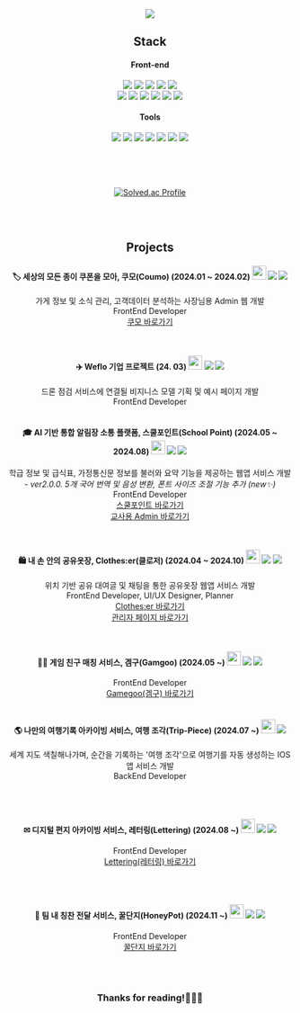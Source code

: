<div align=center>

<img src="https://capsule-render.vercel.app/api?type=waving&color=0:E56AB3,25:EF87BE,50:F9A3CB,75:FCBCD7,100:FFCEE6&height=250&section=header&text=Welcome%20to%20Jinju's%20GitHub%20!&animation=twinkling&fontSize=40&fontColor=ffffff" />

<!--
### About Me
I'm <b>Yoo Jin Ju</b>, a Front-End WEB developer.<br>
I'm interested in user UI-based programs, <br>
So, I want to be a front developer who studies this field more deeply in the future.
<br><br>
프론트엔드 WEB 개발자 <b>유진주</b>입니다. <br>
사용자 UI 기반 프로그램에 관심이 많아 앞으로 이 분야를 더 깊이 공부하는 프론트 개발자가 되고 싶습니다.
</br></br>

### Education 🎓
Sookmyung Woman University Computer Science 2021. 03 ~

</br></br>


### Experience ⚡
 - 숙명여대 소프트웨어학부 학회 Forza 25-26기 멘토 (2021-2022)
 - 숙명여대 소프트웨어학부 학회 Forza ‘홍보부장’ 임원 (2022)
 - 현대자동차 대학생봉사단 H-점프스쿨 10기 (2023)
 - 대학생IT연합동아리 UMC 5기 Web 파트 (2023)
 - 한국대학생경영IT학회 KUSITUM 29기 (2024)
 - 인스피리오 프론트엔드 개발 인턴 (2024)
 - 대학생IT연합동아리 UMC 6기 Spring 파트 (2024)
 - **엘리스 청소년 SW 동행 프로젝트 (청소년 디지털 문제해결) 멘토 (2024-)**


</br></br>
-->

## Stack

#### Front-end
<img src="https://img.shields.io/badge/JavaScript-F7DF1E?style=flat-square&logo=JavaScript&logoColor=white"/>
<img src="https://img.shields.io/badge/TypeScript-3178C6?style=flat-square&logo=TypeScript&logoColor=white"/>
<img src="https://img.shields.io/badge/React-61DAFB?style=flat-square&logo=React&logoColor=white"/>
<img src="https://img.shields.io/badge/Next.js-000000?style=flat-square&logo=Next.js&logoColor=white"/>
<img src="https://img.shields.io/badge/Vue.js-4FC08D?style=flat-square&logo=vue.js&logoColor=white"/></br>
<img src="https://img.shields.io/badge/Styled Components-DB7093?style=flat-square&logo=styled-components&logoColor=white"/>
<img src="https://img.shields.io/badge/MUI-007FFF?style=flat-square&logo=sass&logoColor=white"/>
<img src="https://img.shields.io/badge/Sass-CC6699?style=flat-square&logo=mui&logoColor=white"/> 
<img src="https://img.shields.io/badge/Redux-764ABC?style=flat-square&logo=redux&logoColor=white"/> 
<img src="https://img.shields.io/badge/Recoil-3578E5?style=flat-square&logo=recoil&logoColor=white"/> 
<img src="https://img.shields.io/badge/Storybook-FF4154?style=flat-square&logo=storybook&logoColor=white"/>


#### Tools
<img src="https://img.shields.io/badge/Figma-F24E1E?style=flat-square&logo=figma&logoColor=white"/>
<img src="https://img.shields.io/badge/Git-F05032?style=flat-square&logo=git&logoColor=white"/>
<img src="https://img.shields.io/badge/GitHub-181717?style=flat-square&logo=github&logoColor=white"/>
<img src="https://img.shields.io/badge/Notion-000000?style=flat-square&logo=notion&logoColor=white"/>
<img src="https://img.shields.io/badge/Slack-4A154B?style=flat-square&logo=slack&logoColor=white"/>
<img src="https://img.shields.io/badge/Jira-0052CC?style=flat-square&logo=jira&logoColor=white"/> 
<img src="https://img.shields.io/badge/Discord-5865F2?style=flat-square&logo=discord&logoColor=white"/> </br>
</br>

</br></br>

[![Solved.ac Profile](http://mazassumnida.wtf/api/v2/generate_badge?boj=hor692)](https://solved.ac/hor692/)

</br></br>

## Projects

#### 🏷 세상의 모든 종이 쿠폰을 모아, 쿠모(Coumo) (2024.01 ~ 2024.02) [<img src="https://github.com/user-attachments/assets/4aabcbd7-7b3f-4076-b953-7de15839dda6" width="25px" />](https://github.com/UMC-5th-Coumo/Coumo_Web) <img src="https://img.shields.io/badge/JS-F7DF1E?style=flat"/> <img src="https://img.shields.io/badge/React-61DAFB?style=flat"/></a>
가게 정보 및 소식 관리, 고객데이터 분석하는 사장님용 Admin 웹 개발<br/>
FrontEnd Developer <br/>
[쿠모 바로가기](https://coumo-develop.netlify.app/)

<br/>
 
#### ✈️ Weflo 기업 프로젝트 (24. 03)  [<img src="https://github.com/user-attachments/assets/4aabcbd7-7b3f-4076-b953-7de15839dda6" width="25px" />](https://github.com/Weflo-A/weflo-a-front) <img src="https://img.shields.io/badge/TS-3178C6?style=flat"/> <img src="https://img.shields.io/badge/React-61DAFB?style=flat"/></a>
드론 점검 서비스에 연결될 비지니스 모델 기획 및 예시 페이지 개발 </br>
FrontEnd Developer <br/>
<br/>
 
#### 🎓 AI 기반 통합 알림장 소통 플랫폼, 스쿨포인트(School Point) (2024.05 ~ 2024.08)  [<img src="https://github.com/user-attachments/assets/4aabcbd7-7b3f-4076-b953-7de15839dda6" width="25px" />](https://github.com/Kusitms-29th-ASAP/Frontend) <img src="https://img.shields.io/badge/TS-3178C6?style=flat"/> <img src="https://img.shields.io/badge/Next-000000?style=flat"/></a>
학급 정보 및 급식표, 가정통신문 정보를 불러와 요약 기능을 제공하는 웹앱 서비스 개발 </br>
_- ver2.0.0.  5개 국어 번역 및 음성 변환, 폰트 사이즈 조절 기능 추가 (new✨) </br>_
FrontEnd Developer <br/>
[스쿨포인트 바로가기](https://www.schoolpoint.site/) <br/>
[교사용 Admin 바로가기](https://teacher.schoolpoint.site/)

<br/>

#### 🛍 내 손 안의 공유옷장, Clothes:er(클로저) (2024.04 ~ 2024.10)  [<img src="https://github.com/user-attachments/assets/4aabcbd7-7b3f-4076-b953-7de15839dda6" width="25px" />](https://github.com/Clothes-er/Clothes-er_FE) <img src="https://img.shields.io/badge/TS-3178C6?style=flat"/> <img src="https://img.shields.io/badge/Next-000000?style=flat"/></a>
위치 기반 공유 대여글 및 채팅을 통한 공유옷장 웹앱 서비스 개발 </br>
FrontEnd Developer, UI/UX Designer, Planner <br/>
[Clothes:er 바로가기](https://www.clotheser.co.kr/) <br/>
[관리자 페이지 바로가기](https://admin.clotheser.co.kr/)

<br/>
 
#### 🤝🏻 게임 친구 매칭 서비스, 겜구(Gamgoo) (2024.05 ~)  [<img src="https://github.com/user-attachments/assets/4aabcbd7-7b3f-4076-b953-7de15839dda6" width="25px" />](https://github.com/Gamegoo-repo/Gamegoo-front) <img src="https://img.shields.io/badge/TS-3178C6?style=flat"/> <img src="https://img.shields.io/badge/Next-000000?style=flat"/> </a>
FrontEnd Developer <br/>
[Gamegoo(겜구) 바로가기](https://www.gamegoo.co.kr/) <br/>
<br/>

#### 🌎 나만의 여행기록 아카이빙 서비스, 여행 조각(Trip-Piece) (2024.07 ~)  [<img src="https://github.com/user-attachments/assets/4aabcbd7-7b3f-4076-b953-7de15839dda6" width="25px" />](https://github.com/UMC-TripPiece/TripPiece-backend) <img src="https://img.shields.io/badge/Spring-6DB33F?style=flat"/></a>
세계 지도 색칠해나가며, 순간을 기록하는 '여행 조각'으로 여행기를 자동 생성하는 IOS 앱 서비스 개발 </br>
BackEnd Developer <br/>

</br></br>

#### ✉ 디지털 편지 아카이빙 서비스, 레터링(Lettering) (2024.08 ~)  [<img src="https://github.com/user-attachments/assets/4aabcbd7-7b3f-4076-b953-7de15839dda6" width="25px" />](https://github.com/ASAP-Lettering/Lettering-Front) <img src="https://img.shields.io/badge/TS-3178C6?style=flat"/> <img src="https://img.shields.io/badge/Next-000000?style=flat"/></a>
FrontEnd Developer <br/>
[Lettering(레터링) 바로가기](https://www.lettering.world/) <br/>

</br></br>

#### 🍯 팀 내 칭찬 전달 서비스, 꿀단지(HoneyPot) (2024.11 ~)  [<img src="https://github.com/user-attachments/assets/4aabcbd7-7b3f-4076-b953-7de15839dda6" width="25px" />](https://github.com/team-dododok/honeypot-fe) <img src="https://img.shields.io/badge/TS-3178C6?style=flat"/> <img src="https://img.shields.io/badge/React-61DAFB?style=flat"/></a>
FrontEnd Developer <br/>
[꿀단지 바로가기](https://dodok-honeypot.com/) <br/>

</br></br>


### Thanks for reading!🙋🏻‍♀️
</div>
